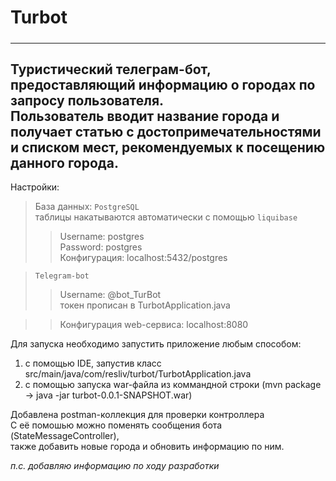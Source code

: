 # Turbot

#####

------
Туристический телеграм-бот, предоставляющий информацию о 
городах по запросу пользователя. <br />
Пользователь вводит название города и получает статью 
с достопримечательностями и списком мест, 
рекомендуемых к посещению данного города.
-----
Настройки:

> База данных: `PostgreSQL`<br/>
> таблицы накатываются автоматически с помощью `liquibase`
> > Username: postgres <br/>
> > Password: postgres <br/>
> > Конфигурация: localhost:5432/postgres <br/>

> `Telegram-bot`<br/>
> > Username: @bot_TurBot <br/>
> > токен прописан в TurbotApplication.java
 
> > Конфигурация web-сервиса: localhost:8080<br/>

Для запуска необходимо запустить приложение любым способом:
1. с помощью IDE, запустив класс src/main/java/com/resliv/turbot/TurbotApplication.java
2. с помощью запуска war-файла из коммандной строки (mvn package -> java -jar turbot-0.0.1-SNAPSHOT.war)

Добавлена postman-коллекция для проверки контроллера <br />
С её помошью можно поменять сообщения бота (StateMessageController), <br />
также добавить новые города и обновить информацию по ним. <br />

_п.с. добавляю информацию по ходу разработки_
